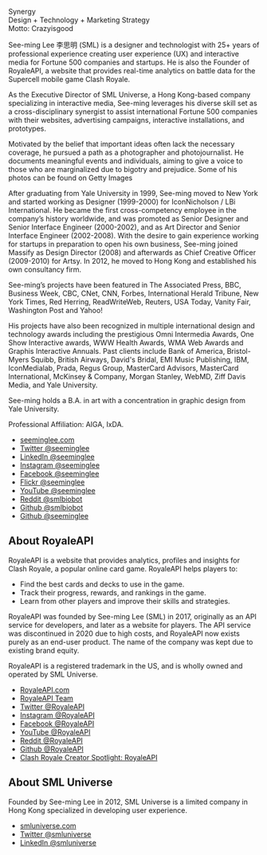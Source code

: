 Synergy<br>
Design + Technology + Marketing Strategy<br>
Motto: Crazyisgood

See-ming Lee 李思明 (SML) is a designer and technologist with 25+ years of professional experience creating user experience (UX) and interactive media for Fortune 500 companies and startups. He is also the Founder of RoyaleAPI, a website that provides real-time analytics on battle data for the Supercell mobile game Clash Royale. 

As the Executive Director of SML Universe, a Hong Kong-based company specializing in interactive media, See-ming leverages his diverse skill set as a cross-disciplinary synergist to assist international Fortune 500 companies with their websites, advertising campaigns, interactive installations, and prototypes.

Motivated by the belief that important ideas often lack the necessary coverage, he pursued a path as a photographer and photojournalist. He documents meaningful events and individuals, aiming to give a voice to those who are marginalized due to bigotry and prejudice. Some of his photos can be found on Getty Images

After graduating from Yale University in 1999, See-ming moved to New York and started working as Designer (1999-2000) for IconNicholson / LBi International. He became the first cross-competency employee in the company’s history worldwide, and was promoted as Senior Designer and Senior Interface Engineer (2000-2002), and as Art Director and Senior Interface Engineer (2002-2008). With the desire to gain experience working for startups in preparation to open his own business, See-ming joined Massify as Design Director (2008) and afterwards as Chief Creative Officer (2009-2010) for Artsy. In 2012, he moved to Hong Kong and established his own consultancy firm.

See-ming’s projects have been featured in The Associated Press, BBC, Business Week, CBC, CNet, CNN, Forbes, International Herald Tribune, New York Times, Red Herring, ReadWriteWeb, Reuters, USA Today, Vanity Fair, Washington Post and Yahoo! 

His projects have also been recognized in multiple international design and technology awards including the prestigious Omni Intermedia Awards, One Show Interactive awards, WWW Health Awards, WMA Web Awards and Graphis Interactive Annuals. Past clients include Bank of America, Bristol-Myers Squibb, British Airways, David's Bridal, EMI Music Publishing, IBM, IconMedialab, Prada, Regus Group, MasterCard Advisors, MasterCard International, McKinsey & Company, Morgan Stanley, WebMD, Ziff Davis Media, and Yale University.

See-ming holds a B.A. in art with a concentration in graphic design from Yale University. 

Professional Affiliation: AIGA, IxDA.

- [seeminglee.com](https://seeminglee.com)
- [Twitter @seeminglee](https://twitter.com/seeminglee)
- [LinkedIn @seeminglee](https://www.linkedin.com/in/seeminglee)
- [Instagram @seeminglee](https://instagram.com/seeminglee)
- [Facebook @seeminglee](https://facebook.com/seeminglee)
- [Flickr @seeminglee](https://flickr.com/seeminglee)
- [YouTube @seeminglee](https://youtube.com/seeminglee)
- [Reddit @smlbiobot](https://reddit.com/u/smlbiobot)
- [Github @smlbiobot](https://github.com/smlbiobot)
- [Github @seeminglee](https://github.com/seeminglee)

## About RoyaleAPI

RoyaleAPI is a website that provides analytics, profiles and insights for Clash Royale, a popular online card game. RoyaleAPI helps players to:

- Find the best cards and decks to use in the game.
- Track their progress, rewards, and rankings in the game.
- Learn from other players and improve their skills and strategies.

RoyaleAPI was founded by See-ming Lee (SML) in 2017, originally as an API service for developers, and later as a website for players. The API service was discontinued in 2020 due to high costs, and RoyaleAPI now exists purely as an end-user product. The name of the company was kept due to existing brand equity. 

RoyaleAPI is a registered trademark in the US, and is wholly owned and operated by SML Universe.

- [RoyaleAPI.com](https://royaleapi.com)
- [RoyaleAPI Team](https://royaleapi.com/about)
- [Twitter @RoyaleAPI](https://twitter.com/RoyaleAPI)
- [Instagram @RoyaleAPI](https://instagram.com/RoyaleAPI)
- [Facebook @RoyaleAPI](https://facebook.com/RoyaleAPI)
- [YouTube @RoyaleAPI](https://youtube.com/@RoyaleAPI)
- [Reddit @RoyaleAPI](https://reddit.com/u/RoyaleAPI)
- [Github @RoyaleAPI](https://github.com/RoyaleAPI)
- [Clash Royale Creator Spotlight: RoyaleAPI ](https://supercell.com/en/games/clashroyale/blog/community/creator-spotlight-royaleapi/)

## About SML Universe

Founded by See-ming Lee in 2012, SML Universe is a limited company in Hong Kong specialized in developing user experience. 

- [smluniverse.com](https://smluniverse.com)
- [Twitter @smluniverse](https://twitter.com/smluniverse)
- [LinkedIn @smluniverse](https://www.linkedin.com/company/802722)


